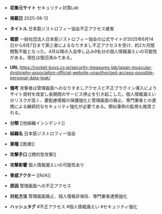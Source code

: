 - **収集元サイト**
セキュリティ対策Lab

- **掲載日**
2025-08-12

- **タイトル**
日本筋ジストロフィー協会不正アクセス被害

- **概要**
一般社団法人日本筋ジストロフィー協会の公式サイトが2025年6月14日から8月7日まで第三者によるなりすまし不正アクセスを受け、約2カ月間閲覧不能となった。4月以降の入会申し込み9名分の個人情報漏えいの可能性がある。現在は復旧済みである。

- **URL**
https://rocket-boys.co.jp/security-measures-lab/japan-muscular-dystrophy-association-official-website-unauthorized-access-possible-personal-data-leak/

- **備考**
攻撃者は管理画面へのなりすましアクセスと不正プラグイン導入によりサイト資材を改変し長期間のサービス停止を引き起こした。個人情報漏えいのリスクが高く、要配慮情報の保護強化と管理画面の廃止、専門業者との連携による継続的なセキュリティ強化が必要である。類似事例の監視も推奨される。

- **分類**
[[他組織インシデント]]

- **組織名**
日本筋ジストロフィー協会

- **業種**
[[医療]]

- **攻撃手口**
[[標的型攻撃]]

- **攻撃影響**
個人情報漏えいの可能性あり

- **脅威アクター**
[[N/A]]

- **原因**
管理画面への不正アクセス

- **対処方法**
管理画面廃止、個人情報非保存、専門業者連携強化

- **ハッシュタグ**
#不正アクセス #個人情報漏えい #セキュリティ強化
